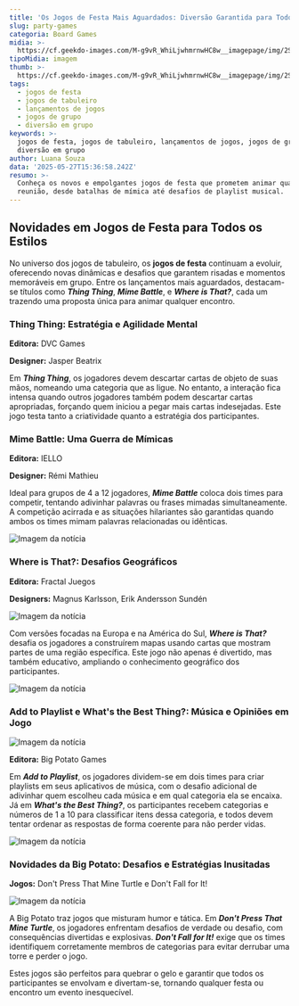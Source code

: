 ```yaml
---
title: 'Os Jogos de Festa Mais Aguardados: Diversão Garantida para Todos os Gostos!'
slug: party-games
categoria: Board Games
midia: >-
  https://cf.geekdo-images.com/M-g9vR_WhiLjwhmrnwHC8w__imagepage/img/2S4MecA_XdFiK8zMMgUtRuY32GY=/fit-in/900x600/filters:no_upscale():strip_icc()/pic8554052.png
tipoMidia: imagem
thumb: >-
  https://cf.geekdo-images.com/M-g9vR_WhiLjwhmrnwHC8w__imagepage/img/2S4MecA_XdFiK8zMMgUtRuY32GY=/fit-in/900x600/filters:no_upscale():strip_icc()/pic8554052.png
tags:
  - jogos de festa
  - jogos de tabuleiro
  - lançamentos de jogos
  - jogos de grupo
  - diversão em grupo
keywords: >-
  jogos de festa, jogos de tabuleiro, lançamentos de jogos, jogos de grupo,
  diversão em grupo
author: Luana Souza
data: '2025-05-27T15:36:58.242Z'
resumo: >-
  Conheça os novos e empolgantes jogos de festa que prometem animar qualquer
  reunião, desde batalhas de mímica até desafios de playlist musical.
---
```


## Novidades em Jogos de Festa para Todos os Estilos

No universo dos jogos de tabuleiro, os **jogos de festa** continuam a evoluir, oferecendo novas dinâmicas e desafios que garantem risadas e momentos memoráveis em grupo. Entre os lançamentos mais aguardados, destacam-se títulos como **_Thing Thing_**, **_Mime Battle_**, e **_Where is That?_**, cada um trazendo uma proposta única para animar qualquer encontro.

### Thing Thing: Estratégia e Agilidade Mental

**Editora:** DVC Games

**Designer:** Jasper Beatrix

Em **_Thing Thing_**, os jogadores devem descartar cartas de objeto de suas mãos, nomeando uma categoria que as ligue. No entanto, a interação fica intensa quando outros jogadores também podem descartar cartas apropriadas, forçando quem iniciou a pegar mais cartas indesejadas. Este jogo testa tanto a criatividade quanto a estratégia dos participantes.

### Mime Battle: Uma Guerra de Mímicas

**Editora:** IELLO

**Designer:** Rémi Mathieu

Ideal para grupos de 4 a 12 jogadores, **_Mime Battle_** coloca dois times para competir, tentando adivinhar palavras ou frases mimadas simultaneamente. A competição acirrada e as situações hilariantes são garantidas quando ambos os times mimam palavras relacionadas ou idênticas.

![Imagem da notícia](https://cf.geekdo-images.com/QliYoAhv73oXJjecz3JmPQ__imagepage/img/u_I6-EcliFl7B_GfsBVlaw3PCNw=/fit-in/900x600/filters:no_upscale():strip_icc()/pic8868125.jpg)

### Where is That?: Desafios Geográficos

**Editora:** Fractal Juegos

**Designers:** Magnus Karlsson, Erik Andersson Sundén

![Imagem da notícia](https://cf.geekdo-images.com/m9fureNMA4-xXN_ASvEpyA__imagepage/img/PCtgpQb7rN4ccVH0mk0CPUCZ9pw=/fit-in/900x600/filters:no_upscale():strip_icc()/pic8805795.jpg)

Com versões focadas na Europa e na América do Sul, **_Where is That?_** desafia os jogadores a construírem mapas usando cartas que mostram partes de uma região específica. Este jogo não apenas é divertido, mas também educativo, ampliando o conhecimento geográfico dos participantes.

![Imagem da notícia](https://cf.geekdo-images.com/SnCmCIXbPnXSWxbRNwf0EQ__imagepage/img/h1uUxIjHvKBxQRAHyShUiTft4To=/fit-in/900x600/filters:no_upscale():strip_icc()/pic8805603.jpg)

### Add to Playlist e What's the Best Thing?: Música e Opiniões em Jogo

![Imagem da notícia](https://cf.geekdo-images.com/YB89ZVTLbsWEnsfSJEtgYQ__imagepage/img/8WZ401Y5zT4xeDh9Zw92ft5Btpk=/fit-in/900x600/filters:no_upscale():strip_icc()/pic8883364.jpg)

**Editora:** Big Potato Games

Em **_Add to Playlist_**, os jogadores dividem-se em dois times para criar playlists em seus aplicativos de música, com o desafio adicional de adivinhar quem escolheu cada música e em qual categoria ela se encaixa. Já em **_What's the Best Thing?_**, os participantes recebem categorias e números de 1 a 10 para classificar itens dessa categoria, e todos devem tentar ordenar as respostas de forma coerente para não perder vidas.

![Imagem da notícia](https://cf.geekdo-images.com/T5iUq1wK6FIPgaaVI8PYOQ__imagepage/img/xsO5bbIA-guCZ-p6Lq1pCIJEyJQ=/fit-in/900x600/filters:no_upscale():strip_icc()/pic8729449.jpg)

### Novidades da Big Potato: Desafios e Estratégias Inusitadas

**Jogos:** Don't Press That Mine Turtle e Don't Fall for It!

![Imagem da notícia](https://cf.geekdo-images.com/P127kDcr8rFof8xix0Mi3Q__imagepage/img/vahVMy_9MYcMiWm2tPkUikWaN9Y=/fit-in/900x600/filters:no_upscale():strip_icc()/pic8619670.jpg)

A Big Potato traz jogos que misturam humor e tática. Em **_Don't Press That Mine Turtle_**, os jogadores enfrentam desafios de verdade ou desafio, com consequências divertidas e explosivas. **_Don't Fall for It!_** exige que os times identifiquem corretamente membros de categorias para evitar derrubar uma torre e perder o jogo.

Estes jogos são perfeitos para quebrar o gelo e garantir que todos os participantes se envolvam e divertam-se, tornando qualquer festa ou encontro um evento inesquecível.
